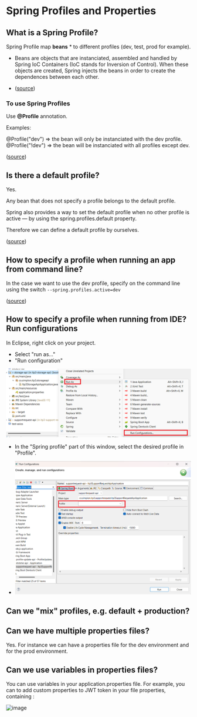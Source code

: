 # Spring Profiles and Properties

## What is a Spring Profile?

Spring Profile map **beans** \* to different profiles (dev, test, prod for example).

- Beans are objects that are instanciated, assembled and handled by Spring IoC Containers (IoC stands for Inversion of Control). When these objects are created, Spring injects the beans in order to create the dependences between each other.

- ([source](<[https://docs.spring.io/spring-boot/docs/1.2.0.M1/reference/html/boot-features-profiles.html#boot-features-profiles](https://www.baeldung.com/spring-profiles)>))

### To use Spring Profiles

Use **@Profile** annotation.

Examples:

@Profile("dev") => the bean will only be instanciated with the dev profile.
@Profile("!dev") => the bean will be instanciated with all profiles except dev.

([source](https://www.baeldung.com/spring-profiles))

## Is there a default profile?

Yes.

Any bean that does not specify a profile belongs to the default profile.

Spring also provides a way to set the default profile when no other profile is active — by using the spring.profiles.default property.

Therefore we can define a default profile by ourselves.

([source](https://www.baeldung.com/spring-profiles))

## How to specify a profile when running an app from command line?

In the case we want to use the dev profile, specify on the command line using the switch `--spring.profiles.active=dev`

([source](https://docs.spring.io/spring-boot/docs/1.2.0.M1/reference/html/boot-features-profiles.html#boot-features-profiles))

## How to specify a profile when running from IDE? Run configurations

In Eclipse, right click on your project.

- Select "run as..."
- "Run configuration"

![Run configuration](./images/spring-profiles-01.png)

- In the "Spring profile" part of this window, select the desired profile in "Profile".

- ![Run configuration](./images/spring-profiles-02.png)

## Can we "mix" profiles, e.g. default + production?

## Can we have multiple properties files?

Yes. For instance we can have a properties file for the dev environment and for the prod environment.

## Can we use variables in properties files?

You can use variables in your application.properties file.
For example, you can to add custom properties to JWT token in your file properties, containing :

![image](https://github.com/Frank-readresolve/itp3-dist-arch/assets/94375151/f5c0b6be-6a0b-4bee-a2b2-a21954008287)

